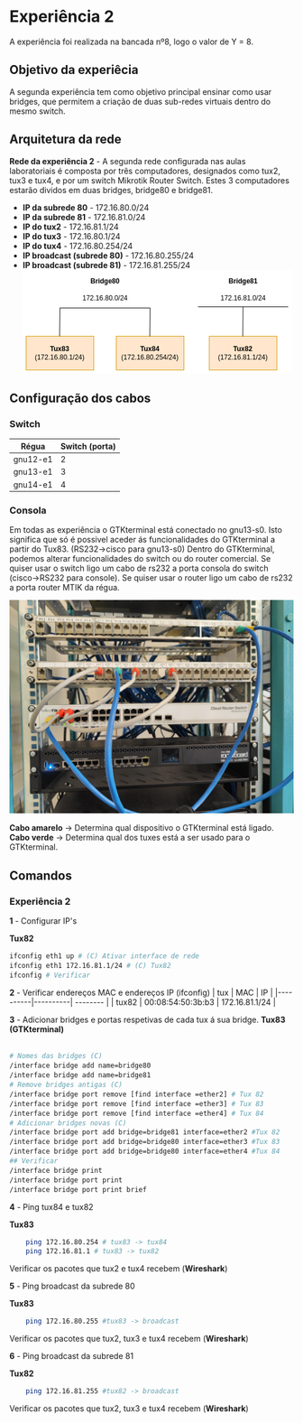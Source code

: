 # Experiência 2 
A experiência foi realizada na bancada nº8, logo o valor de Y = 8.

## Objetivo da experiêcia
A segunda experiência tem como objetivo principal ensinar como usar bridges, que permitem a criação de duas sub-redes virtuais dentro do mesmo switch.

## Arquitetura da rede
**Rede da experiência 2** - A segunda rede configurada nas aulas laboratoriais é composta por três computadores, designados como tux2, tux3 e tux4, e por um switch Mikrotik Router Switch. Estes 3 computadores estarão dividos em duas bridges, bridge80 e bridge81.

- **IP da subrede 80** - 172.16.80.0/24
- **IP da subrede 81** - 172.16.81.0/24
- **IP do tux2** - 172.16.81.1/24
- **IP do tux3** - 172.16.80.1/24
- **IP do tux4** - 172.16.80.254/24
- **IP broadcast (subrede 80)** - 172.16.80.255/24
- **IP broadcast (subrede 81)** - 172.16.81.255/24
![Arquiteura da rede exp2](img/exp2arch.png)

## Configuração dos cabos
### Switch 
|Régua | Switch (porta)|
|----------|----------|
| gnu12-e1 | 2        |
| gnu13-e1 | 3        |
| gnu14-e1 | 4        |

### Consola
Em todas as experiência o GTKterminal está conectado no gnu13-s0. Isto significa que só é possivel aceder ás funcionalidades do GTKterminal a partir do Tux83. (RS232->cisco para gnu13-s0)
Dentro do GTKterminal, podemos alterar funcionalidades do switch ou do router comercial. Se quiser usar o switch ligo um cabo de rs232 a porta consola do switch (cisco->RS232 para console). Se quiser usar o router ligo um cabo de rs232 a porta router MTIK da régua.

![Cabos exp2](img/cables2.jpg)

**Cabo amarelo** -> Determina qual dispositivo o GTKterminal está ligado.
**Cabo verde** -> Determina qual dos tuxes está a ser usado para o GTKterminal.

## Comandos

### Experiência 2

**1** - Configurar IP's

**Tux82** 
```bash
ifconfig eth1 up # (C) Ativar interface de rede
ifconfig eth1 172.16.81.1/24 # (C) Tux82
ifconfig # Verificar
```

**2** - Verificar endereços MAC e endereços IP (ifconfig)
| tux | MAC | IP |
|----------|----------| -------- |
| tux82 | 00:08:54:50:3b:b3 | 172.16.81.1/24 |


**3** - Adicionar bridges e portas respetivas de cada tux á sua bridge.
**Tux83 (GTKterminal)**
```bash

# Nomes das bridges (C)
/interface bridge add name=bridge80
/interface bridge add name=bridge81
# Remove bridges antigas (C)
/interface bridge port remove [find interface =ether2] # Tux 82
/interface bridge port remove [find interface =ether3] # Tux 83
/interface bridge port remove [find interface =ether4] # Tux 84
# Adicionar bridges novas (C)
/interface bridge port add bridge=bridge81 interface=ether2 #Tux 82
/interface bridge port add bridge=bridge80 interface=ether3 #Tux 83
/interface bridge port add bridge=bridge80 interface=ether4 #Tux 84
## Verificar
/interface bridge print
/interface bridge port print
/interface bridge port print brief
```

**4** - Ping tux84 e tux82

**Tux83** 
```bash
    ping 172.16.80.254 # tux83 -> tux84
    ping 172.16.81.1 # tux83 -> tux82
```
Verificar os pacotes que tux2 e tux4 recebem (**Wireshark**)

**5** - Ping broadcast da subrede 80

**Tux83**
```bash
    ping 172.16.80.255 #tux83 -> broadcast
```
Verificar os pacotes que tux2, tux3 e tux4 recebem (**Wireshark**)

**6** - Ping broadcast da subrede 81

**Tux82**
```bash
    ping 172.16.81.255 #tux82 -> broadcast
```
Verificar os pacotes que tux2, tux3 e tux4 recebem (**Wireshark**)


